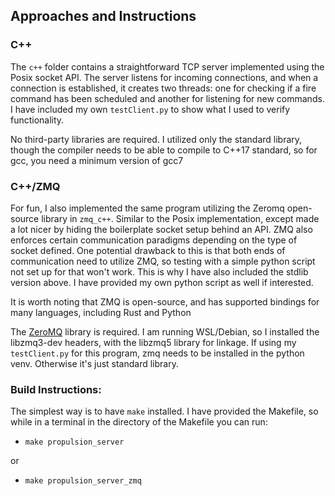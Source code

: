 ## Approaches and Instructions

### C++
The `c++` folder contains a straightforward TCP server implemented using the Posix socket API. The server listens for incoming connections, and when a connection is established, it creates two threads: one for checking if a fire command has been scheduled and another for listening for new commands. I have included my own `testClient.py` to show what I used to verify functionality. 


No third-party libraries are required. I utilized only the standard library, though the compiler needs to be able to compile to C++17 standard, so for gcc, you need a minimum version of gcc7

### C++/ZMQ
For fun, I also implemented the same program utilizing the Zeromq open-source library in `zmq_c++`. Similar to the Posix implementation, except made a lot nicer by hiding the boilerplate socket setup behind an API. ZMQ also enforces certain communication paradigms depending on the type of socket defined. One potential drawback to this is that both ends of communication need to utilize ZMQ, so testing with a simple python script not set up for that won't work. This is why I have also included the stdlib version above. I have provided my own python script as well if interested.

It is worth noting that ZMQ is open-source, and has supported bindings for many languages, including Rust and Python

The [ZeroMQ](https://zeromq.org/download/) library is required. I am running WSL/Debian, so I installed the libzmq3-dev headers, with the libzmq5 library for linkage. If using my `testClient.py` for this program, zmq needs to be installed in the python venv. Otherwise it's just standard library.

### Build Instructions:

The simplest way is to have `make` installed. I have provided the Makefile, so while in a terminal in the directory of the Makefile you can run:
- `make propulsion_server`

or

- `make propulsion_server_zmq`